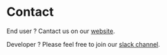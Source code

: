 # Contact

End user ? Cantact us on our [website](https://kalisio.com/).

Developer ? Please feel free to join our [slack channel](https://kalisio.slack.com/).